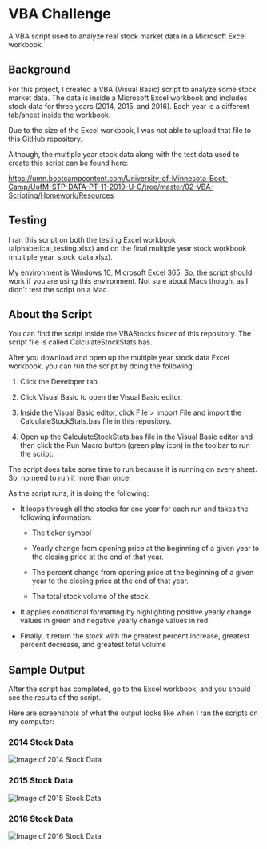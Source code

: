 # VBA Challenge
A VBA script used to analyze real stock market data in a Microsoft Excel workbook.

## Background

For this project, I created a VBA (Visual Basic) script to analyze some stock market data. The data is inside a Microsoft Excel workbook and includes stock data for three years (2014, 2015, and 2016). Each year is a different tab/sheet inside the workbook. 

Due to the size of the Excel workbook, I was not able to upload that file to this GitHub repository. 

Although, the multiple year stock data along with the test data used to create this script can be found here:

<https://umn.bootcampcontent.com/University-of-Minnesota-Boot-Camp/UofM-STP-DATA-PT-11-2019-U-C/tree/master/02-VBA-Scripting/Homework/Resources>

## Testing

I ran this script on both the testing Excel workbook (alphabetical_testing.xlsx) and on the final multiple year stock workbook (multiple_year_stock_data.xlsx).

My environment is Windows 10, Microsoft Excel 365. So, the script should work if you are using this environment. Not sure about Macs though, as I didn't test the script on a Mac.

## About the Script

You can find the script inside the VBAStocks folder of this repository. The script file is called CalculateStockStats.bas.

After you download and open up the multiple year stock data Excel workbook, you can run the script by doing the following:

1. Click the Developer tab.

2. Click Visual Basic to open the Visual Basic editor.

3. Inside the Visual Basic editor, click File > Import File and import the CalculateStockStats.bas file in this repository.

4. Open up the CalculateStockStats.bas file in the Visual Basic editor and then click the Run Macro button (green play icon) in the toolbar to run the script.

The script does take some time to run because it is running on every sheet. So, no need to run it more than once.

As the script runs, it is doing the following:

* It loops through all the stocks for one year for each run and takes the following information:

  * The ticker symbol

  * Yearly change from opening price at the beginning of a given year to the closing price at the end of that year.
  
  * The percent change from opening price at the beginning of a given year to the closing price at the end of that year.
  
  * The total stock volume of the stock.

* It applies conditional formatting by highlighting positive yearly change values in green and negative yearly change values in red.

* Finally, it return the stock with the greatest percent increase, greatest percent decrease, and greatest total volume

## Sample Output

After the script has completed, go to the Excel workbook, and you should see the results of the script.

Here are screenshots of what the output looks like when I ran the scripts on my computer:

### 2014 Stock Data

![Image of 2014 Stock Data](./screenshots/2014_stock_data.PNG)

### 2015 Stock Data

![Image of 2015 Stock Data](./screenshots/2015_stock_data.PNG)

### 2016 Stock Data

![Image of 2016 Stock Data](./screenshots/2016_stock_data.PNG)
